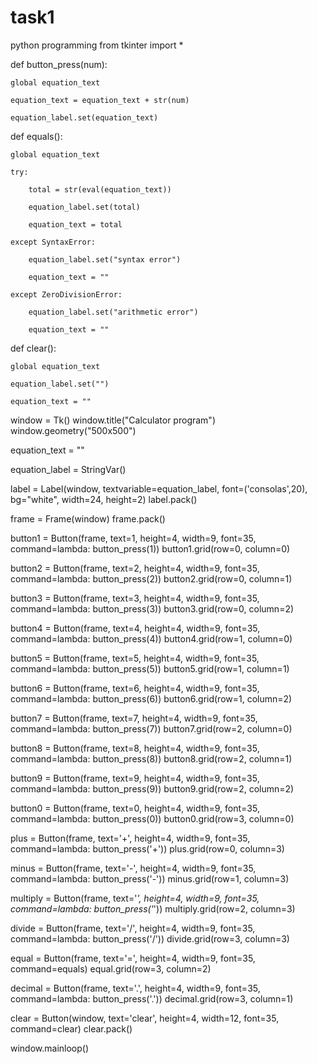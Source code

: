 # task1
python programming
from tkinter import *

def button_press(num):

    global equation_text

    equation_text = equation_text + str(num)

    equation_label.set(equation_text)

def equals():

    global equation_text

    try:

        total = str(eval(equation_text))

        equation_label.set(total)

        equation_text = total

    except SyntaxError:

        equation_label.set("syntax error")

        equation_text = ""

    except ZeroDivisionError:

        equation_label.set("arithmetic error")

        equation_text = ""

def clear():

    global equation_text

    equation_label.set("")

    equation_text = ""


window = Tk()
window.title("Calculator program")
window.geometry("500x500")

equation_text = ""

equation_label = StringVar()

label = Label(window, textvariable=equation_label, font=('consolas',20), bg="white", width=24, height=2)
label.pack()

frame = Frame(window)
frame.pack()

button1 = Button(frame, text=1, height=4, width=9, font=35,
                 command=lambda: button_press(1))
button1.grid(row=0, column=0)

button2 = Button(frame, text=2, height=4, width=9, font=35,
                 command=lambda: button_press(2))
button2.grid(row=0, column=1)

button3 = Button(frame, text=3, height=4, width=9, font=35,
                 command=lambda: button_press(3))
button3.grid(row=0, column=2)

button4 = Button(frame, text=4, height=4, width=9, font=35,
                 command=lambda: button_press(4))
button4.grid(row=1, column=0)

button5 = Button(frame, text=5, height=4, width=9, font=35,
                 command=lambda: button_press(5))
button5.grid(row=1, column=1)

button6 = Button(frame, text=6, height=4, width=9, font=35,
                 command=lambda: button_press(6))
button6.grid(row=1, column=2)

button7 = Button(frame, text=7, height=4, width=9, font=35,
                 command=lambda: button_press(7))
button7.grid(row=2, column=0)

button8 = Button(frame, text=8, height=4, width=9, font=35,
                 command=lambda: button_press(8))
button8.grid(row=2, column=1)

button9 = Button(frame, text=9, height=4, width=9, font=35,
                 command=lambda: button_press(9))
button9.grid(row=2, column=2)

button0 = Button(frame, text=0, height=4, width=9, font=35,
                 command=lambda: button_press(0))
button0.grid(row=3, column=0)

plus = Button(frame, text='+', height=4, width=9, font=35,
                 command=lambda: button_press('+'))
plus.grid(row=0, column=3)

minus = Button(frame, text='-', height=4, width=9, font=35,
                 command=lambda: button_press('-'))
minus.grid(row=1, column=3)

multiply = Button(frame, text='*', height=4, width=9, font=35,
                 command=lambda: button_press('*'))
multiply.grid(row=2, column=3)

divide = Button(frame, text='/', height=4, width=9, font=35,
                 command=lambda: button_press('/'))
divide.grid(row=3, column=3)

equal = Button(frame, text='=', height=4, width=9, font=35,
                 command=equals)
equal.grid(row=3, column=2)

decimal = Button(frame, text='.', height=4, width=9, font=35,
                 command=lambda: button_press('.'))
decimal.grid(row=3, column=1)

clear = Button(window, text='clear', height=4, width=12, font=35,
                 command=clear)
clear.pack()

window.mainloop()


